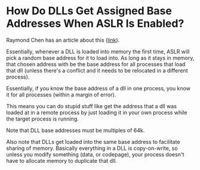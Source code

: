 # How Do DLLs Get Assigned Base Addresses When ASLR Is Enabled? 

Raymond Chen has an article about this ([link](https://devblogs.microsoft.com/oldnewthing/20160413-00/?p=93301)). 

Essentially, whenever a DLL is loaded into memory the first time, ASLR will pick a random base address for it to load into. As long as it stays in memory, that chosen address with be the base address for all processes that load that dll (unless there's a conflict and it needs to be relocated in a different process).

Essentially, if you know the base address of a dll in one process, you know it for all processes (within a margin of error). 

This means you can do stupid stuff like get the address that a dll was loaded at in a remote process by just loading it in your own process while the target process is running. 

Note that DLL base addresses must be multiples of 64k. 

Also note that DLLs get loaded into the same base address to facilitate sharing of memory. Basically everything in a DLL is copy-on-write, so unless you modify something (data, or codepage), your process doesn't have to allocate memory to duplicate that dll. 

